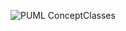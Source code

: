 ![PUML ConceptClasses](http://www.plantuml.com/plantuml/proxy?cache=no&src=https://raw.githubusercontent.com/oleksandrblazhko/nai205-shostak/laboratory-work-7/2-SoftwareDesign/2.7-PlantUML/UML-Activity.puml)
